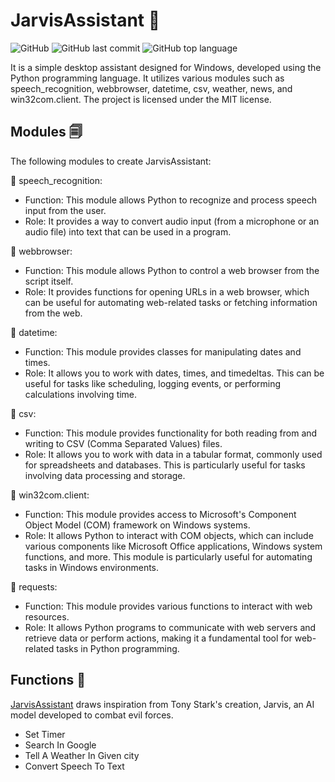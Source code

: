 # JarvisAssistant 🤖
![GitHub](https://img.shields.io/github/license/PriyanjanMitra/JarvisAssistant?logo=Github)
![GitHub last commit](https://img.shields.io/github/last-commit/PriyanjanMitra/JarvisAssistant)
![GitHub top language](https://img.shields.io/github/languages/top/PriyanjanMitra/JarvisAssistant)


It is a simple desktop assistant designed for Windows, developed using the Python programming language. It utilizes various modules such as speech_recognition, webbrowser, datetime, csv, weather, news, and win32com.client. The project is licensed under the MIT license.

## Modules 🗐
The following modules to create JarvisAssistant:


🌻 speech_recognition:
   - Function: This module allows Python to recognize and process speech input from the user.
   - Role: It provides a way to convert audio input (from a microphone or an audio file) into text that can be used in a program.

🌻 webbrowser:
   - Function: This module allows Python to control a web browser from the script itself.
   - Role: It provides functions for opening URLs in a web browser, which can be useful for automating web-related tasks or fetching information from the web.

🌻 datetime:
   - Function: This module provides classes for manipulating dates and times.
   - Role: It allows you to work with dates, times, and timedeltas. This can be useful for tasks like scheduling, logging events, or performing calculations involving time.

🌻 csv:
   - Function: This module provides functionality for both reading from and writing to CSV (Comma Separated Values) files.
   - Role: It allows you to work with data in a tabular format, commonly used for spreadsheets and databases. This is particularly useful for tasks involving data processing and storage.
     
🌻 win32com.client:
   - Function: This module provides access to Microsoft's Component Object Model (COM) framework on Windows systems.
   - Role: It allows Python to interact with COM objects, which can include various components like Microsoft Office applications, Windows system functions, and more. This module is particularly useful for automating tasks in Windows environments.

🌻 requests:
   - Function: This module provides various functions to interact with web resources.
   - Role: It allows Python programs to communicate with web servers and retrieve data or perform actions, making it a fundamental tool for web-related tasks in Python programming.

## Functions 🏺
[JarvisAssistant](https://github.com/PriyanjanMitra/JarvisAssistant/blob/main/main.py) draws inspiration from Tony Stark's creation, Jarvis, an AI model developed to combat evil forces.
* Set Timer
* Search In Google
* Tell A Weather In Given city
* Convert Speech To Text




